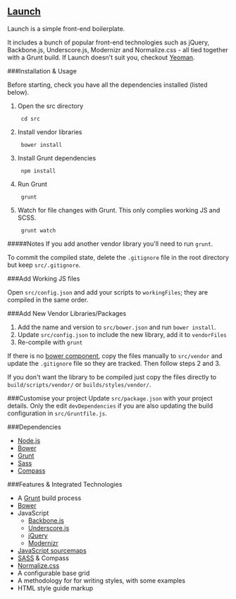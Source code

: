 ## [Launch](https://github.com/isaacwebfix/launch/)

Launch is a simple front-end boilerplate.

It includes a bunch of popular front-end technologies such as jQuery, Backbone.js, Underscore.js, Modernizr and Normalize.css - all tied together with a Grunt build.
If Launch doesn't suit you, checkout [Yeoman](http://yeoman.io/).

###Installation & Usage

Before starting, check you have all the dependencies installed (listed below).

1. Open the src directory

		cd src

2. Install vendor libraries

		bower install

3. Install Grunt dependencies

		npm install

4. Run Grunt

		grunt

5. Watch for file changes with Grunt.
This only complies working JS and SCSS.

		grunt watch

#####Notes
If you add another vendor library you'll need to run `grunt`.

To commit the compiled state, delete the `.gitignore` file in the root directory but keep `src/.gitignore`.


###Add Working JS files

Open `src/config.json` and add your scripts to `workingFiles`; they are compiled in the same order.

###Add New Vendor Libraries/Packages

1. Add the name and version to `src/bower.json` and run `bower install`.
2. Update `src/config.json` to include the new library, add it to `vendorFiles`
3. Re-compile with `grunt`

If there is no [bower component](http://bower.io/search/), copy the files manually to `src/vendor` and update the `.gitignore` file so they are tracked. Then follow steps 2 and 3.

If you don't want the library to be compiled just copy the files directly to `build/scripts/vendor/` or `builds/styles/vendor/`.

###Customise your project
Update `src/package.json` with your project details. Only the edit `devDependencies` if you are also updating the build configuration in `src/Gruntfile.js`.

###Dependencies

* [Node.js](http://nodejs.org/)
* [Bower](http://bower.io/)
* [Grunt](http://gruntjs.com/)
* [Sass](http://sass-lang.com/)
* [Compass](http://compass-style.org/)

###Features & Integrated Technologies

-   A [Grunt](http://gruntjs.com/) build process
-   [Bower](http://bower.io/)
-   JavaScript
	-   [Backbone.js](http://backbonejs.org/)
	-   [Underscore.js](http://underscorejs.org/)
	-   [jQuery](http://jquery.com/)
	-   [Modernizr](http://modernizr.com/)
-   [JavaScript sourcemaps](http://www.html5rocks.com/en/tutorials/developertools/sourcemaps/)
-   [SASS](http://sass-lang.com/) & Compass
-   [Normalize.css](http://necolas.github.io/normalize.css/)
-   A configurable base grid
-   A methodology for for writing styles, with some examples
-   HTML style guide markup